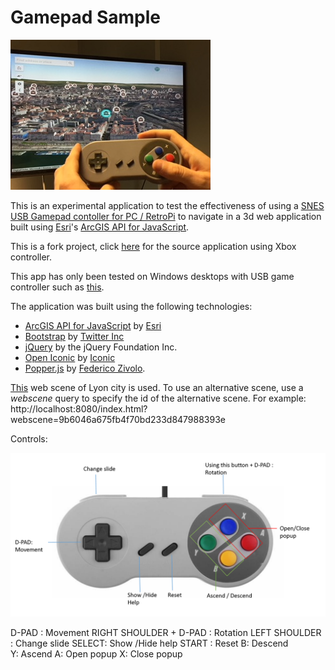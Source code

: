 # Gamepad Sample

![](./img/gamepad.jpg)

This is an experimental application to test the effectiveness of using a    [SNES USB Gamepad contoller for PC / RetroPi](https://en.wikipedia.org/wiki/Super_Nintendo_Entertainment_System) to navigate in a 3d web application built using [Esri](https://www.esri.com)'s [ArcGIS API for JavaScript](https://developers.arcgis.com/javascript/).

This is a fork project, click [here](https://github.com/richiecarmichael/Esri-Gamepad) for the source application using Xbox controller.

This app has only been tested on Windows desktops with USB  game controller such as [this](https://github.com/RetroPie/RetroPie-Setup/wiki/Controller-Configuration).

The application was built using the following technologies:
- [ArcGIS API for JavaScript](https://developers.arcgis.com/javascript/) by [Esri](https://www.esri.com)
- [Bootstrap](https://getbootstrap.com/) by [Twitter Inc](https://twitter.com/)
- [jQuery](https://jquery.com/) by the jQuery Foundation Inc.
- [Open Iconic](https://github.com/cowboy/jquery-throttle-debounce/) by [Iconic](https://github.com/cowboy)
- [Popper.js](https://github.com/jquery/jquery-mousewheel/) by [Federico Zivolo](https://github.com/FezVrasta).

[This](https://www.arcgis.com/home/item.html?id=861e35bd6818445082796c1517454048) web scene of  Lyon city is used. To use an alternative scene, use a *webscene* query to specify the id of the alternative scene. For example:
http://localhost:8080/index.html?webscene=9b6046a675fb4f70bd233d847988393e

Controls:

![](./img/layout.png)

D-PAD : Movement
RIGHT SHOULDER + D-PAD : Rotation
LEFT SHOULDER : Change slide 
SELECT: Show /Hide help 
START : Reset 
B: Descend  
Y: Ascend 
A: Open popup
X: Close popup 
